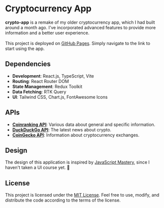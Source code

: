 # Cryptocurrency App

**crypto-app** is a remake of my older cryptocurrency app, which I had built around a month ago.
I've incorporated advanced features to provide more information and a better user experience.
<br><br>
This project is deployed on [GitHub Pages](https://vempr.github.io/crypto-app/).
Simply navigate to the link to start using the app.

## Dependencies

- **Development**: React.js, TypeScript, Vite
- **Routing**: React Router DOM
- **State Management**: Redux Toolkit
-  **Data Fetching**: RTK Query
- **UI**: Tailwind CSS, Chart.js, FontAwesome Icons

## APIs

- [**Coinranking API**](https://rapidapi.com/Coinranking/api/coinranking1): Various data about general and specific information.
- [**DuckDuckGo API**](https://rapidapi.com/epctex-epctex-default/api/duckduckgo10/): The latest news about crypto.
- [**CoinGecko API**](https://www.coingecko.com/en/api): Information about cryptocurrency exchanges.

## Design

The design of this application is inspired by [JavaScript Mastery](https://www.youtube.com/@javascriptmastery), since I haven't taken a UI course yet. 🍗

## License

This project is licensed under the [MIT License](https://opensource.org/license/mit). Feel free to use, modify, and distribute the code according to the terms of the license.
